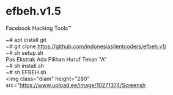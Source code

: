 # efbeh.v1.5
Facebook Hacking Tools™

~# apt install git <br>
~# git clone https://github.com/indonesiasilentcoders/efbeh.v1/ <br>
~# sh setup.sh <br>
Pas Ekstrak Ada Pilihan Huruf Tekan "A" <br>
~# sh install.sh <br>
~# sh EFBEH.sh <br>
<img class="diam" height="280" src="https://www.upload.ee/image/10271374/Screensh



